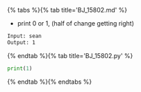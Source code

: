 {% tabs %}{% tab title='BJ_15802.md' %}

* print 0 or 1, (half of change getting right)

```txt
Input: sean
Output: 1
```

{% endtab %}{% tab title='BJ_15802.py' %}

```py
print(1)
```

{% endtab %}{% endtabs %}
